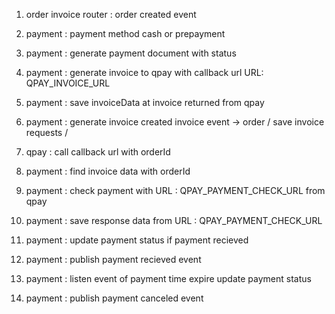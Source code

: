 1. order invoice router : order created event
2. payment : payment method cash or prepayment
3. payment : generate payment document with status
4. payment : generate invoice to qpay with callback url URL: QPAY_INVOICE_URL
5. payment : save invoiceData at invoice returned from qpay
6. payment : generate invoice created invoice event -> order / save invoice requests /
7. qpay : call callback url with orderId
8. payment : find invoice data with orderId
9. payment : check payment with URL : QPAY_PAYMENT_CHECK_URL from qpay
10. payment : save response data from URL : QPAY_PAYMENT_CHECK_URL
11. payment : update payment status if payment recieved
12. payment : publish payment recieved event

13. payment : listen event of payment time expire update payment status
14. payment : publish payment canceled event
